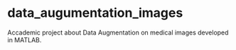 # data_augumentation_images
Accademic project about Data Augmentation on medical images developed in MATLAB.
